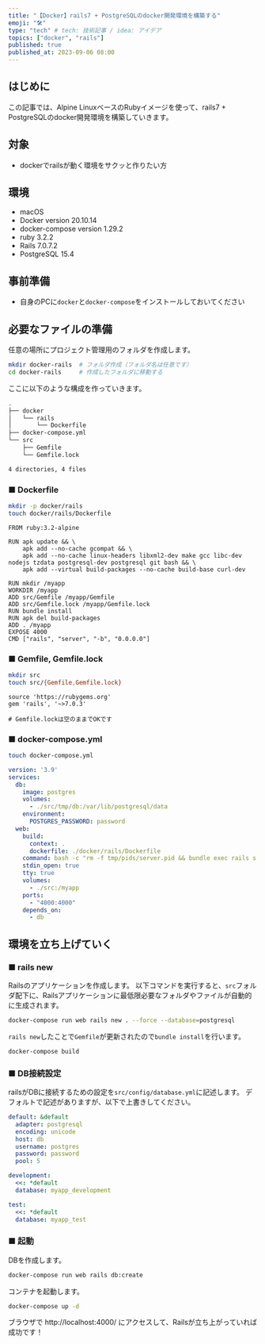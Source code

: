 ```yaml
---
title: "【Docker】rails7 + PostgreSQLのdocker開発環境を構築する"
emoji: "🛠️"
type: "tech" # tech: 技術記事 / idea: アイデア
topics: ["docker", "rails"]
published: true
published_at: 2023-09-06 08:00
---
```


## はじめに
この記事では、Alpine LinuxベースのRubyイメージを使って、rails7 + PostgreSQLのdocker開発環境を構築していきます。

## 対象
- dockerでrailsが動く環境をサクッと作りたい方

## 環境
- macOS
- Docker version 20.10.14
- docker-compose version 1.29.2
- ruby 3.2.2
- Rails 7.0.7.2
- PostgreSQL 15.4

## 事前準備
- 自身のPCに`docker`と`docker-compose`をインストールしておいてください

## 必要なファイルの準備
任意の場所にプロジェクト管理用のフォルダを作成します。
```sh
mkdir docker-rails  # フォルダ作成（フォルダ名は任意です）
cd docker-rails     # 作成したフォルダに移動する
```

ここに以下のような構成を作っていきます。
```sh
.
├── docker
│   └── rails
│       └── Dockerfile
├── docker-compose.yml
└── src
    ├── Gemfile
    └── Gemfile.lock

4 directories, 4 files
```

### ■ Dockerfile
```sh
mkdir -p docker/rails
touch docker/rails/Dockerfile
```

```docker:Dockerfile
FROM ruby:3.2-alpine

RUN apk update && \
    apk add --no-cache gcompat && \
    apk add --no-cache linux-headers libxml2-dev make gcc libc-dev nodejs tzdata postgresql-dev postgresql git bash && \
    apk add --virtual build-packages --no-cache build-base curl-dev

RUN mkdir /myapp
WORKDIR /myapp
ADD src/Gemfile /myapp/Gemfile
ADD src/Gemfile.lock /myapp/Gemfile.lock
RUN bundle install
RUN apk del build-packages
ADD . /myapp
EXPOSE 4000
CMD ["rails", "server", "-b", "0.0.0.0"]
```

### ■ Gemfile, Gemfile.lock
```sh
mkdir src
touch src/{Gemfile,Gemfile.lock}
```

```ruby:Gemfile
source 'https://rubygems.org'
gem 'rails', '~>7.0.3'
```

```ruby:Gemfile.lock
# Gemfile.lockは空のままでOKです
```

### ■ docker-compose.yml
```sh
touch docker-compose.yml
```

```yml:docker-compose.yml
version: '3.9'
services:
  db:
    image: postgres
    volumes:
      - ./src/tmp/db:/var/lib/postgresql/data
    environment:
      POSTGRES_PASSWORD: password
  web:
    build:
      context: .
      dockerfile: ./docker/rails/Dockerfile
    command: bash -c "rm -f tmp/pids/server.pid && bundle exec rails s -p 4000 -b '0.0.0.0'"
    stdin_open: true
    tty: true
    volumes:
      - ./src:/myapp
    ports:
      - "4000:4000"
    depends_on:
      - db
```

## 環境を立ち上げていく

### ■ rails new
Railsのアプリケーションを作成します。
以下コマンドを実行すると、`src`フォルダ配下に、Railsアプリケーションに最低限必要なフォルダやファイルが自動的に生成されます。

```sh
docker-compose run web rails new . --force --database=postgresql
```

`rails new`したことで`Gemfile`が更新されたので`bundle install`を行います。
```sh
docker-compose build
```

### ■ DB接続設定
railsがDBに接続するための設定を`src/config/database.yml`に記述します。
デフォルトで記述がありますが、以下で上書きしてください。
```ruby:database.yml
default: &default
  adapter: postgresql
  encoding: unicode
  host: db
  username: postgres
  password: password
  pool: 5

development:
  <<: *default
  database: myapp_development

test:
  <<: *default
  database: myapp_test
```

### ■ 起動
DBを作成します。
```sh
docker-compose run web rails db:create
```

コンテナを起動します。
```sh
docker-compose up -d
```

ブラウザで http://localhost:4000/ にアクセスして、Railsが立ち上がっていれば成功です！
